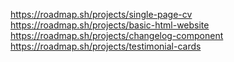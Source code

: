 https://roadmap.sh/projects/single-page-cv
https://roadmap.sh/projects/basic-html-website
https://roadmap.sh/projects/changelog-component
https://roadmap.sh/projects/testimonial-cards
